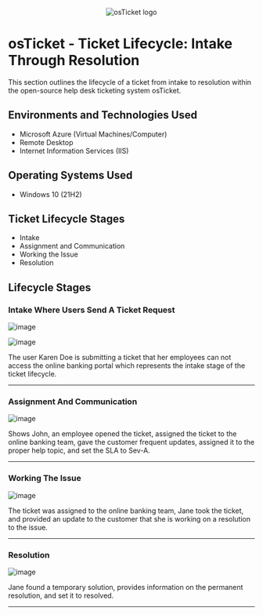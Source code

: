 <p align="center">
<img src="https://i.imgur.com/Clzj7Xs.png" alt="osTicket logo"/>
</p>

<h1>osTicket - Ticket Lifecycle: Intake Through Resolution</h1>
This section outlines the lifecycle of a ticket from intake to resolution within the open-source help desk ticketing system osTicket.<br />

<h2>Environments and Technologies Used</h2>

- Microsoft Azure (Virtual Machines/Computer)
- Remote Desktop
- Internet Information Services (IIS)

<h2>Operating Systems Used </h2>

- Windows 10</b> (21H2)

<h2>Ticket Lifecycle Stages</h2>

- Intake
- Assignment and Communication
- Working the Issue
- Resolution

<h2>Lifecycle Stages</h2>
<h3>Intake Where Users Send A Ticket Request</h3>

![image](https://github.com/user-attachments/assets/c8039388-a609-427f-94ee-f15ccc297ee1)

![image](https://github.com/user-attachments/assets/60662abd-05c2-47ce-b83d-b240767d3fe6)

<p>
The user Karen Doe is submitting a ticket that her employees can not access the online banking portal which represents the intake stage of the ticket lifecycle.
</p>
<hr>
<h3>Assignment And Communication</h3>

![image](https://github.com/user-attachments/assets/819ec945-80bd-40a0-833f-5efe139a8ccf)

<p>Shows John, an employee opened the ticket, assigned the ticket to the online banking team, gave the customer frequent updates, assigned it to the proper help topic, and set the SLA to Sev-A.</p>
<hr>
<h3>Working The Issue</h3>

![image](https://github.com/user-attachments/assets/44ca865f-a70f-4f88-a055-e9bfef272460)

<p>The ticket was assigned to the online banking team, Jane took the ticket, and provided an update to the customer that she is working on a resolution to the issue.</p>
<hr>
<h3>Resolution</h3>

![image](https://github.com/user-attachments/assets/ed8053a1-69cf-4d21-b296-f3766da6e16b)

<p>Jane found a temporary solution, provides information on the permanent resolution, and set it to resolved.</p>
<hr>
